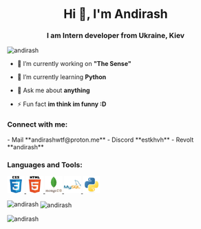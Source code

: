 <h1 align="center">Hi 👋, I'm Andirash</h1>
<h3 align="center">I am Intern developer from Ukraine, Kiev</h3>

<p align="left"> <img src="https://komarev.com/ghpvc/?username=andirash&label=Profile%20views&color=0e75b6&style=flat" alt="andirash" /> </p>

- 🔭 I’m currently working on **"The Sense"**

- 🌱 I’m currently learning **Python**

- 💬 Ask me about **anything**

- ⚡ Fun fact **im think im funny :D**

<h3 align="left">Connect with me:</h3>
- Mail **andirashwtf@proton.me**
- Discord **estkhvh**
- Revolt **andirash**
<p align="left">
</p>

<h3 align="left">Languages and Tools:</h3>
<p align="left"> <a href="https://www.w3schools.com/css/" target="_blank" rel="noreferrer"> <img src="https://raw.githubusercontent.com/devicons/devicon/master/icons/css3/css3-original-wordmark.svg" alt="css3" width="40" height="40"/> </a> <a href="https://www.w3.org/html/" target="_blank" rel="noreferrer"> <img src="https://raw.githubusercontent.com/devicons/devicon/master/icons/html5/html5-original-wordmark.svg" alt="html5" width="40" height="40"/> </a> <a href="https://www.mongodb.com/" target="_blank" rel="noreferrer"> <img src="https://raw.githubusercontent.com/devicons/devicon/master/icons/mongodb/mongodb-original-wordmark.svg" alt="mongodb" width="40" height="40"/> </a> <a href="https://www.mysql.com/" target="_blank" rel="noreferrer"> <img src="https://raw.githubusercontent.com/devicons/devicon/master/icons/mysql/mysql-original-wordmark.svg" alt="mysql" width="40" height="40"/> </a> <a href="https://www.python.org" target="_blank" rel="noreferrer"> <img src="https://raw.githubusercontent.com/devicons/devicon/master/icons/python/python-original.svg" alt="python" width="40" height="40"/> </a> </p>

<p><img align="left" src="https://github-readme-stats.vercel.app/api/top-langs?username=andirash&show_icons=true&locale=en&layout=compact" alt="andirash" /></p>

<p>&nbsp;<img align="center" src="https://github-readme-stats.vercel.app/api?username=andirash&show_icons=true&locale=en" alt="andirash" /></p>

<p><img align="center" src="https://github-readme-streak-stats.herokuapp.com/?user=andirash&" alt="andirash" /></p>
